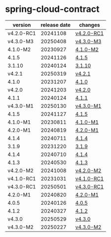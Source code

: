 # spring-cloud-contract	


|version|release date|changes|
|---|---|---|
|v4.2.0-RC1|20241108|[v4.2.0-RC1](./v4.2.0-RC1-20241108.md)|
|v4.3.0-M3|20250408|[v4.3.0-M3](./v4.3.0-M3-20250408.md)|
|4.1.0-M2|20230927|[4.1.0-M2](./4.1.0-M2-20230927.md)|
|4.1.5|20241126|[4.1.5](./4.1.5-20241126.md)|
|3.1.10|20240124|[3.1.10](./3.1.10-20240124.md)|
|v4.2.1|20250319|[v4.2.1](./v4.2.1-20250319.md)|
|4.1.0|20231207|[4.1.0](./4.1.0-20231207.md)|
|v4.2.0|20241203|[v4.2.0](./v4.2.0-20241203.md)|
|4.1.1|20240124|[4.1.1](./4.1.1-20240124.md)|
|v4.3.0-M1|20250130|[v4.3.0-M1](./v4.3.0-M1-20250130.md)|
|4.1.5|20241127|[4.1.5](./4.1.5-20241127.md)|
|4.1.0-M1|20230811|[4.1.0-M1](./4.1.0-M1-20230811.md)|
|4.2.0-M1|20240819|[4.2.0-M1](./4.2.0-M1-20240819.md)|
|4.1.4|20240711|[4.1.4](./4.1.4-20240711.md)|
|3.1.9|20231220|[3.1.9](./3.1.9-20231220.md)|
|4.1.4|20240710|[4.1.4](./4.1.4-20240710.md)|
|4.1.3|20240530|[4.1.3](./4.1.3-20240530.md)|
|v4.2.0-M2|20241008|[v4.2.0-M2](./v4.2.0-M2-20241008.md)|
|v4.1.0-RC1|20231031|[v4.1.0-RC1](./v4.1.0-RC1-20231031.md)|
|v4.3.0-RC1|20250501|[v4.3.0-RC1](./v4.3.0-RC1-20250501.md)|
|4.2.0-M1|20240820|[4.2.0-M1](./4.2.0-M1-20240820.md)|
|4.0.5|20240126|[4.0.5](./4.0.5-20240126.md)|
|4.1.2|20240327|[4.1.2](./4.1.2-20240327.md)|
|v4.3.0|20250529|[v4.3.0](./v4.3.0-20250529.md)|
|v4.3.0-M2|20250227|[v4.3.0-M2](./v4.3.0-M2-20250227.md)|

